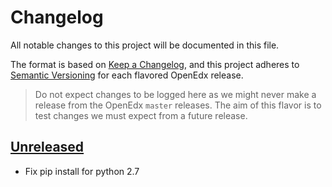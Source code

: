 # Changelog

All notable changes to this project will be documented in this file.

The format is based on [Keep a Changelog](https://keepachangelog.com/en/1.0.0/),
and this project adheres to [Semantic
Versioning](https://semver.org/spec/v2.0.0.html) for each flavored OpenEdx
release.

> Do not expect changes to be logged here as we might never make a release from
> the OpenEdx `master` releases. The aim of this flavor is to test changes we must
> expect from a future release.

## [Unreleased]

- Fix pip install for python 2.7

[unreleased]: https://github.com/openfun/openedx-docker
